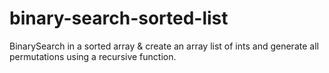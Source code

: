 # binary-search-sorted-list
BinarySearch in a sorted array & create an array list of ints and generate all permutations using a recursive function.
